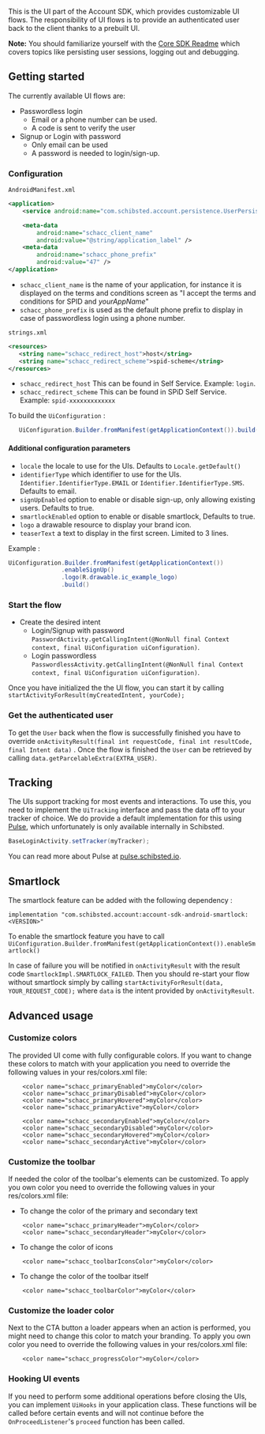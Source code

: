 This is the UI part of the Account SDK, which provides customizable UI flows. The responsibility of UI flows is to provide an authenticated user back to the client thanks to a prebuilt UI.

__Note:__ You should familiarize yourself with the [Core SDK Readme](../core) which covers topics like persisting user sessions, logging out and debugging.

## Getting started
The currently available UI flows are:
 * Passwordless login 
    - Email or a phone number can be used.
    - A code is sent to verify the user
 * Signup or Login with password
    - Only email can be used 
    - A password is needed to login/sign-up.

### Configuration

`AndroidManifest.xml`
```xml
<application>
    <service android:name="com.schibsted.account.persistence.UserPersistenceService" />

    <meta-data
        android:name="schacc_client_name"
        android:value="@string/application_label" />
    <meta-data
        android:name="schacc_phone_prefix"
        android:value="47" />
</application>
```

 * `schacc_client_name` is the name of your application, for instance it is displayed on the terms and conditions screen as "I accept the terms and conditions for SPID and _yourAppName_"
 * `schacc_phone_prefix` is used as the default phone prefix to display in case of passwordless login using a phone number.
 
 `strings.xml`
 ```xml
 <resources>
    <string name="schacc_redirect_host">host</string>
    <string name="schacc_redirect_scheme">spid-scheme</string>
</resources>
```
 
 * `schacc_redirect_host` This can be found in Self Service. Example: `login`.
 * `schacc_redirect_scheme` This can be found in SPiD Self Service. Example: `spid-xxxxxxxxxxxxx`
 
To build the `UiConfiguration` : 
 ```java
    UiConfiguration.Builder.fromManifest(getApplicationContext()).build();
```

#### Additional configuration parameters
- `locale` the locale to use for the UIs. Defaults to `Locale.getDefault()`
- `identifierType` which identifier to use for the UIs. `Identifier.IdentifierType.EMAIL` or `Identifier.IdentifierType.SMS`. Defaults to email.
- `signUpEnabled` option to enable or disable sign-up, only allowing existing users. Defaults to true.
- `smartlockEnabled` option to enable or disable smartlock, Defaults to true.
- `logo` a drawable resource to display your brand icon.
- `teaserText` a text to display in the first screen. Limited to 3 lines.

 Example :
 ```java
 UiConfiguration.Builder.fromManifest(getApplicationContext())
                .enableSignUp()
                .logo(R.drawable.ic_example_logo)
                .build()
```
    
### Start the flow
* Create the desired intent
    - Login/Signup with password `PasswordActivity.getCallingIntent(@NonNull final Context context, final UiConfiguration uiConfiguration)`.
    - Login passwordless `PasswordlessActivity.getCallingIntent(@NonNull final Context context, final UiConfiguration uiConfiguration)`.

Once you have initialized the the UI flow, you can start it by calling
`startActivityForResult(myCreatedIntent, yourCode);`

### Get the authenticated user
 To get the `User` back when the flow is successfully finished you have to override `onActivityResult(final int requestCode, final int resultCode, final Intent data)` . Once the flow is finished the `User` can be retrieved by calling
 `data.getParcelableExtra(EXTRA_USER)`.


## Tracking
The UIs support tracking for most events and interactions. To use this, you need to implement the `UiTracking` interface and pass the data off to your tracker of choice. We do provide a default implementation for this using [Pulse](https://github.schibsted.io/spt-identity/identity-sdk-android-internal), which unfortunately is only available internally in Schibsted.

```java
BaseLoginActivity.setTracker(myTracker);
```

You can read more about Pulse at [pulse.schibsted.io](https://pulse.schibsted.io).

## Smartlock
The smartlock feature can be added with the following dependency :
```
implementation "com.schibsted.account:account-sdk-android-smartlock:<VERSION>"
```
To enable the smartlock feature you have to call `UiConfiguration.Builder.fromManifest(getApplicationContext()).enableSmartlock()`

In case of failure you will be notified in `onActivityResult` with the result code `SmartlockImpl.SMARTLOCK_FAILED`.
Then you should re-start your flow without smartlock simply by calling `startActivityForResult(data, YOUR_REQUEST_CODE);` where `data` is the intent provided by
`onActivityResult`.

## Advanced usage

### Customize colors
The provided UI come with fully configurable colors. If you want to change these colors to match with your application you need to override the following values in your res/colors.xml file:

```
    <color name="schacc_primaryEnabled">myColor</color>
    <color name="schacc_primaryDisabled">myColor</color>
    <color name="schacc_primaryHovered">myColor</color>
    <color name="schacc_primaryActive">myColor</color>

    <color name="schacc_secondaryEnabled">myColor</color>
    <color name="schacc_secondaryDisabled">myColor</color>
    <color name="schacc_secondaryHovered">myColor</color>
    <color name="schacc_secondaryActive">myColor</color>
```
### Customize the toolbar
If needed the color of the toolbar's elements can be customized.
To apply you own color you need to override the following values in your res/colors.xml file:

- To change the color of the primary and secondary text
```
    <color name="schacc_primaryHeader">myColor</color>
    <color name="schacc_secondaryHeader">myColor</color>
```
- To change the color of icons
```
    <color name="schacc_toolbarIconsColor">myColor</color>
```
- To change the color of the toolbar itself
```
    <color name="schacc_toolbarColor">myColor</color>
```

### Customize the loader color
Next to the CTA button a loader appears when an action is performed, you might need to change this color to match your branding.
To apply you own color you need to override the following values in your res/colors.xml file:
```
    <color name="schacc_progressColor">myColor</color>
```

### Hooking UI events
If you need to perform some additional operations before closing the UIs, you can implement `UiHooks` in your application class. These functions will be called before certain events and will not continue before the `OnProceedListener`'s `proceed` function has been called.
